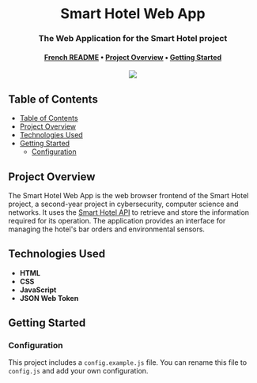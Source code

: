 <div align="center">
  <h1>Smart Hotel Web App</h1>

  <h3>The Web Application for the Smart Hotel project</h3>

  <h4>
    <a href="https://github.com/alexwauquier/smart-hotel-web-app/blob/main/README.fr.md">French README</a>
    •
    <a href="#project-overview">Project Overview</a>
    •
    <a href="#getting-started">Getting Started</a>
  </h4>

  <img src="https://img.shields.io/github/v/release/alexwauquier/smart-hotel-web-app" />
</div>

## Table of Contents

- [Table of Contents](#table-of-contents)
- [Project Overview](#project-overview)
- [Technologies Used](#technologies-used)
- [Getting Started](#getting-started)
  - [Configuration](#configuration)

## Project Overview

The Smart Hotel Web App is the web browser frontend of the Smart Hotel project, a second-year project in cybersecurity, computer science and networks. It uses the [Smart Hotel API](https://github.com/alexwauquier/smart-hotel-api) to retrieve and store the information required for its operation. The application provides an interface for managing the hotel's bar orders and environmental sensors.

## Technologies Used

- **HTML**
- **CSS**
- **JavaScript**
- **JSON Web Token**

## Getting Started

### Configuration

This project includes a `config.example.js` file. You can rename this file to `config.js` and add your own configuration.
